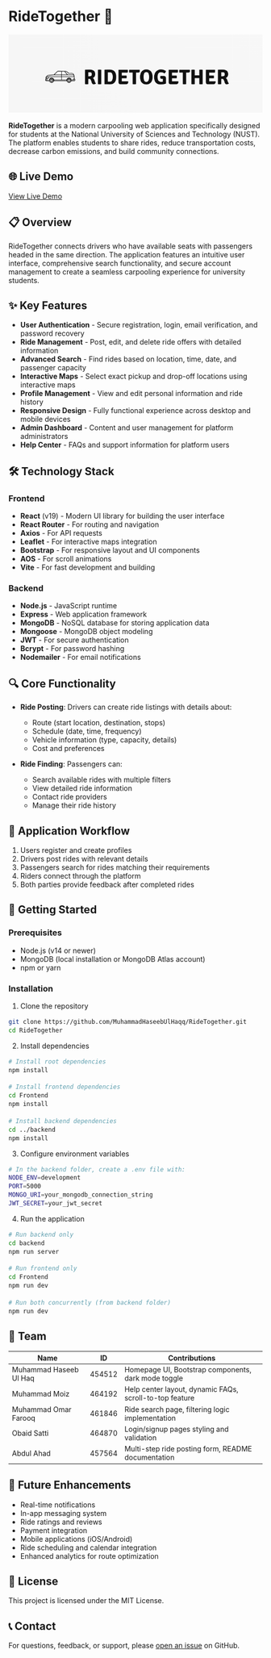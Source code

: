 # RideTogether 🚗

![RideTogether Logo](./Frontend/src/images/logo.PNG)

**RideTogether** is a modern carpooling web application specifically designed for students at the National University of Sciences and Technology (NUST). The platform enables students to share rides, reduce transportation costs, decrease carbon emissions, and build community connections.

## 🌐 Live Demo

[View Live Demo](https://ridetogether.vercel.app)

## 📋 Overview

RideTogether connects drivers who have available seats with passengers headed in the same direction. The application features an intuitive user interface, comprehensive search functionality, and secure account management to create a seamless carpooling experience for university students.

## ✨ Key Features

- **User Authentication** - Secure registration, login, email verification, and password recovery
- **Ride Management** - Post, edit, and delete ride offers with detailed information
- **Advanced Search** - Find rides based on location, time, date, and passenger capacity
- **Interactive Maps** - Select exact pickup and drop-off locations using interactive maps
- **Profile Management** - View and edit personal information and ride history
- **Responsive Design** - Fully functional experience across desktop and mobile devices
- **Admin Dashboard** - Content and user management for platform administrators
- **Help Center** - FAQs and support information for platform users

## 🛠️ Technology Stack

### Frontend

- **React** (v19) - Modern UI library for building the user interface
- **React Router** - For routing and navigation
- **Axios** - For API requests
- **Leaflet** - For interactive maps integration
- **Bootstrap** - For responsive layout and UI components
- **AOS** - For scroll animations
- **Vite** - For fast development and building

### Backend

- **Node.js** - JavaScript runtime
- **Express** - Web application framework
- **MongoDB** - NoSQL database for storing application data
- **Mongoose** - MongoDB object modeling
- **JWT** - For secure authentication
- **Bcrypt** - For password hashing
- **Nodemailer** - For email notifications

## 🔍 Core Functionality

- **Ride Posting**: Drivers can create ride listings with details about:

  - Route (start location, destination, stops)
  - Schedule (date, time, frequency)
  - Vehicle information (type, capacity, details)
  - Cost and preferences

- **Ride Finding**: Passengers can:
  - Search available rides with multiple filters
  - View detailed ride information
  - Contact ride providers
  - Manage their ride history

## 🔄 Application Workflow

1. Users register and create profiles
2. Drivers post rides with relevant details
3. Passengers search for rides matching their requirements
4. Riders connect through the platform
5. Both parties provide feedback after completed rides

## 🚀 Getting Started

### Prerequisites

- Node.js (v14 or newer)
- MongoDB (local installation or MongoDB Atlas account)
- npm or yarn

### Installation

1. Clone the repository

```bash
git clone https://github.com/MuhammadHaseebUlHaqq/RideTogether.git
cd RideTogether
```

2. Install dependencies

```bash
# Install root dependencies
npm install

# Install frontend dependencies
cd Frontend
npm install

# Install backend dependencies
cd ../backend
npm install
```

3. Configure environment variables

```bash
# In the backend folder, create a .env file with:
NODE_ENV=development
PORT=5000
MONGO_URI=your_mongodb_connection_string
JWT_SECRET=your_jwt_secret
```

4. Run the application

```bash
# Run backend only
cd backend
npm run server

# Run frontend only
cd Frontend
npm run dev

# Run both concurrently (from backend folder)
npm run dev
```

## 👥 Team

| Name                   | ID     | Contributions                                           |
| ---------------------- | ------ | ------------------------------------------------------- |
| Muhammad Haseeb Ul Haq | 454512 | Homepage UI, Bootstrap components, dark mode toggle     |
| Muhammad Moiz          | 464192 | Help center layout, dynamic FAQs, scroll-to-top feature |
| Muhammad Omar Farooq   | 461846 | Ride search page, filtering logic implementation        |
| Obaid Satti            | 464870 | Login/signup pages styling and validation               |
| Abdul Ahad             | 457564 | Multi-step ride posting form, README documentation      |

## 📱 Future Enhancements

- Real-time notifications
- In-app messaging system
- Ride ratings and reviews
- Payment integration
- Mobile applications (iOS/Android)
- Ride scheduling and calendar integration
- Enhanced analytics for route optimization

## 📄 License

This project is licensed under the MIT License.

## 📞 Contact

For questions, feedback, or support, please [open an issue](https://github.com/MuhammadHaseebUlHaqq/RideTogether/issues) on GitHub.
